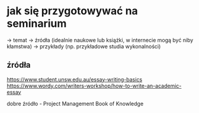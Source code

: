 # jak się przygotowywać na seminarium

-> temat -> źródła (idealnie naukowe lub książki, w internecie mogą być niby kłamstwa) -> przykłady (np. przykładowe studia wykonalności)

## źródła

<https://www.student.unsw.edu.au/essay-writing-basics>
<https://www.wordy.com/writers-workshop/how-to-write-an-academic-essay>

dobre źródło - Project Management Book of Knowledge
